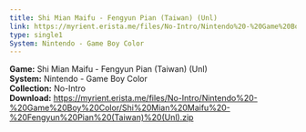 ```yaml
---
title: Shi Mian Maifu - Fengyun Pian (Taiwan) (Unl)
link: https://myrient.erista.me/files/No-Intro/Nintendo%20-%20Game%20Boy%20Color/Shi%20Mian%20Maifu%20-%20Fengyun%20Pian%20(Taiwan)%20(Unl).zip
type: single1
System: Nintendo - Game Boy Color
---
```

<b>Game:</b> Shi Mian Maifu - Fengyun Pian (Taiwan) (Unl)<br>
<b>System:</b> Nintendo - Game Boy Color<br>
<b>Collection:</b> No-Intro<br>
<b>Download:</b> https://myrient.erista.me/files/No-Intro/Nintendo%20-%20Game%20Boy%20Color/Shi%20Mian%20Maifu%20-%20Fengyun%20Pian%20(Taiwan)%20(Unl).zip